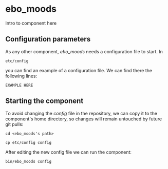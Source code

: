 # ebo_moods
Intro to component here


## Configuration parameters
As any other component, *ebo_moods* needs a configuration file to start. In
```
etc/config
```
you can find an example of a configuration file. We can find there the following lines:
```
EXAMPLE HERE
```

## Starting the component
To avoid changing the *config* file in the repository, we can copy it to the component's home directory, so changes will remain untouched by future git pulls:

```
cd <ebo_moods's path> 
```
```
cp etc/config config
```

After editing the new config file we can run the component:

```
bin/ebo_moods config
```
